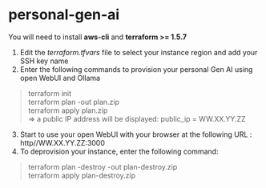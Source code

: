 # personal-gen-ai

You will need to install **aws-cli** and **terraform >= 1.5.7**

1. Edit the *terraform.tfvars* file to select your instance region and add your SSH key name
2. Enter the following commands to provision your personal Gen AI using open WebUI and Ollama
  > terraform init \
  > terraform plan -out plan.zip \
  > terraform apply plan.zip \
=> a public IP address will be displayed: public_ip = WW.XX.YY.ZZ

3. Start to use your open WebUI with your browser at the following URL : http//WW.XX.YY.ZZ:3000
4. To deprovision your instance, enter the following command:
> terraform plan -destroy -out plan-destroy.zip \
> terraform apply plan-destroy.zip
